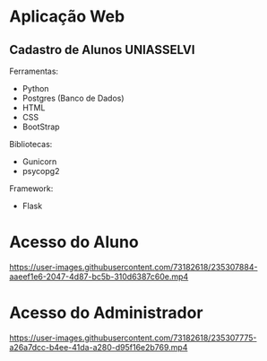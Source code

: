 # Aplicação Web

## Cadastro de Alunos UNIASSELVI

Ferramentas:
- Python
- Postgres (Banco de Dados)
- HTML
- CSS
- BootStrap

Bibliotecas:
- Gunicorn
- psycopg2

Framework:
- Flask

# Acesso do Aluno
https://user-images.githubusercontent.com/73182618/235307884-aaeef1e6-2047-4d87-bc5b-310d6387c60e.mp4

# Acesso do Administrador
https://user-images.githubusercontent.com/73182618/235307775-a26a7dcc-b4ee-41da-a280-d95f16e2b769.mp4